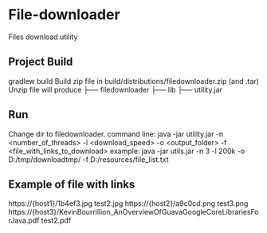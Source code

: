 # File-downloader
Files download utility 

## Project  Build
gradlew build
Build zip file in build/distributions/filedownloader.zip (and .tar)
Unzip file will produce
├── filedownloader
    ├── lib
    ├── utility.jar 


## Run
Change dir to filedownloader.
command line:
java -jar utility.jar -n <number_of_threads> -l <download_speed> -o <output_folder> -f <file_with_links_to_download>
example:
java -jar utils.jar -n 3 -l 200k -o D:/tmp/downloadtmp/ -f D:/resources/file_list.txt

## Example of file with links 
https://{host1}/1b4ef3.jpg  test2.jpg
https://{host2}/a9c0cd.png  test3.png
https://{host3}/KevinBourrillion_AnOverviewOfGuavaGoogleCoreLibrariesForJava.pdf  test2.pdf
